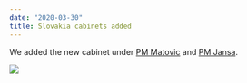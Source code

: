 ```yaml
---
date: "2020-03-30"
title: Slovakia cabinets added
---
```


We added the new cabinet under [PM Matovic](http://www.parlgov.org/explore/svk/cabinet/2020-03-21/) and [PM Jansa](http://www.parlgov.org/explore/svn/cabinet/2020-03-03/).

![](/images/parliament-sweden.jpg)
